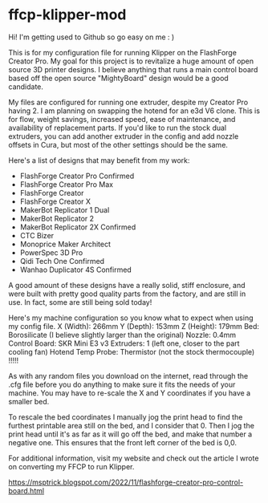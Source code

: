 # ffcp-klipper-mod
Hi! I'm getting used to Github so go easy on me : )

This is for my configuration file for running Klipper on the FlashForge Creator Pro.
My goal for this project is to revitalize a huge amount of open source 3D printer
designs. I believe anything that runs a main control board based off the open source
"MightyBoard" design would be a good candidate.

My files are configured for running one extruder, despite my Creator Pro having 2. I
am planning on swapping the hotend for an e3d V6 clone. This is for flow, weight
savings, increased speed, ease of maintenance, and availability of replacement parts.
If you'd like to run the stock dual extruders, you can add another extruder in the 
config and add nozzle offsets in Cura, but most of the other settings should be the
same.

Here's a list of designs that may benefit from my work:

- FlashForge Creator Pro        Confirmed
- FlashForge Creator Pro Max
- FlashForge Creator
- FlashForge Creator X
- MakerBot Replicator 1 Dual
- MakerBot Replicator 2
- MakerBot Replicator 2X        Confirmed
- CTC Bizer
- Monoprice Maker Architect
- PowerSpec 3D Pro
- Qidi Tech One                 Confirmed
- Wanhao Duplicator 4S          Confirmed

A good amount of these designs have a really solid, stiff enclosure, and were 
built with pretty good quality parts from the factory, and are still in use. In 
fact, some are still being sold today!

Here's my machine configuration so you know what to expect when using my config file.
X (Width): 266mm
Y (Depth): 153mm
Z (Height): 179mm
Bed: Borosilicate (I believe slightly larger than the original)
Nozzle: 0.4mm
Control Board: SKR Mini E3 v3
Extruders: 1 (left one, closer to the part cooling fan)
Hotend Temp Probe: Thermistor (not the stock thermocouple) !!!!!

As with any random files you download on the internet, read through the .cfg
file before you do anything to make sure it fits the needs of your machine. You
may have to re-scale the X and Y coordinates if you have a smaller bed.

To rescale the bed coordinates I manually jog the print head to find the 
furthest printable area still on the bed, and I consider that 0. Then I jog the print
head until it's as far as it will go off the bed, and make that number a negative one.
This ensures that the front left corner of the bed is 0,0.

For additional information, visit my website and check out the article I wrote on
converting my FFCP to run Klipper.

https://msptrick.blogspot.com/2022/11/flashforge-creator-pro-control-board.html
